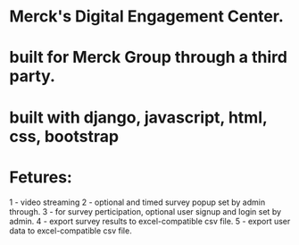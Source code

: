 # Merck's Digital Engagement Center.
# built for Merck Group through a third party.


# built with django, javascript, html, css, bootstrap

# Fetures:
1 - video streaming
2 - optional and timed survey popup set by admin through.
3 - for survey perticipation, optional user signup and login set by admin.
4 - export survey results to excel-compatible csv file.
5 - export user data to excel-compatible csv file.
